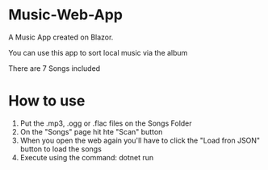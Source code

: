 # Music-Web-App

A Music App created on Blazor.

You can use this app to sort local music via the album 

There are 7 Songs included

# How to use

1. Put the .mp3, .ogg or .flac files on the Songs Folder
2. On the "Songs" page hit hte "Scan" button
3. When you open the web again you'll have to click the "Load fron JSON" button to load the songs
4. Execute using the command: dotnet run
